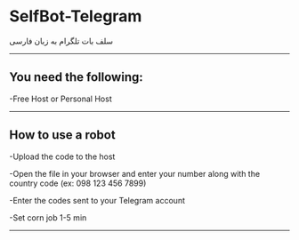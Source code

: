 # SelfBot-Telegram

سلف بات تلگرام به زبان فارسی
 
 -----------------------------------------
## You need the following:

-Free Host or Personal Host 

 -----------------------------------------
## How to use a robot

-Upload the code to the host

-Open the file in your browser and enter your number along with the country code (ex: 098 123 456 7899)

-Enter the codes sent to your Telegram account

-Set corn job 1-5 min

-----------------------------------------
